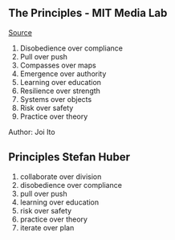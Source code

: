 ## The Principles - MIT Media Lab
[Source](https://www.media.mit.edu/posts/the-principles/)

1. Disobedience over compliance
2. Pull over push
3. Compasses over maps
4. Emergence over authority
5. Learning over education
6. Resilience over strength
7. Systems over objects
8. Risk over safety
9. Practice over theory

Author: Joi Ito


## Principles Stefan Huber

1. collaborate over division
2. disobedience over compliance
3. pull over push
4. learning over education 
5. risk over safety 
6. practice over theory 
7. iterate over plan
